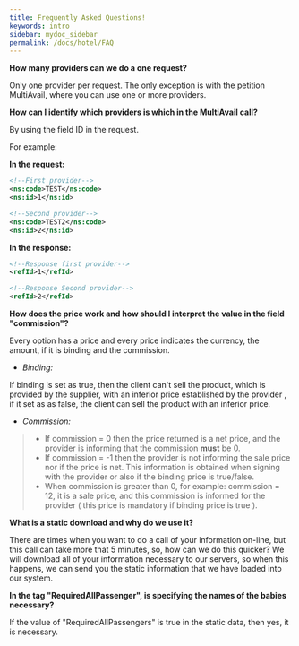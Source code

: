 ```yaml
---
title: Frequently Asked Questions!
keywords: intro
sidebar: mydoc_sidebar
permalink: /docs/hotel/FAQ
---
```




**How many providers can we do a one request?**

Only one provider per request. The only exception is with the
petition MultiAvail, where you can use one or more providers.

**How can I identify which providers is which in the MultiAvail call?**

By using the field ID in the request.

For example:
   
**In the request:**

~~~xml
<!--First provider-->
<ns:code>TEST</ns:code>
<ns:id>1</ns:id>
~~~
~~~xml
<!--Second provider-->
<ns:code>TEST2</ns:code>
<ns:id>2</ns:id>
~~~

**In the response:**

~~~xml
<!--Response first provider-->
<refId>1</refId>
~~~
~~~xml
<!--Response Second provider-->
<refId>2</refId>
~~~

**How does the price work and how should I interpret the value in the field "commission"?**

Every option has a price and every price indicates the currency, the
amount, if it is binding and the commission.

-   *Binding:*

If binding is set as true, then the client can't sell the product, which
is provided by the supplier, with an inferior price established by the
provider , if it set as as false, the client can sell the product with
an inferior price.

-   *Commission:*

   > -   If commission = 0 then the price returned is a net price, and
   >     the provider is informing that the commission **must** be 0.
   > -   If commission = -1 then the provider is not informing the sale
   >     price nor if the price is net. This information is obtained
   >     when signing with the provider or also if the binding price is
   >     true/false.
   > -   When commission is greater than 0, for example: commission =
   >     12, it is a sale price, and this commission is informed for
   >     the provider ( this price is mandatory if binding price is
   >     true ).



**What is a static download and why do we use it?**

There are times when you want to do a call of your information
on-line, but this call can take more that 5 minutes, so, how can
we do this quicker? We will download all of your information
necessary to our servers, so when this happens, we can send you
the static information that we have loaded into our system.

**In the tag "RequiredAllPassenger", is specifying the names of the babies necessary?**

If the value of "RequiredAllPassengers" is true in the static
data, then yes, it is necessary.

